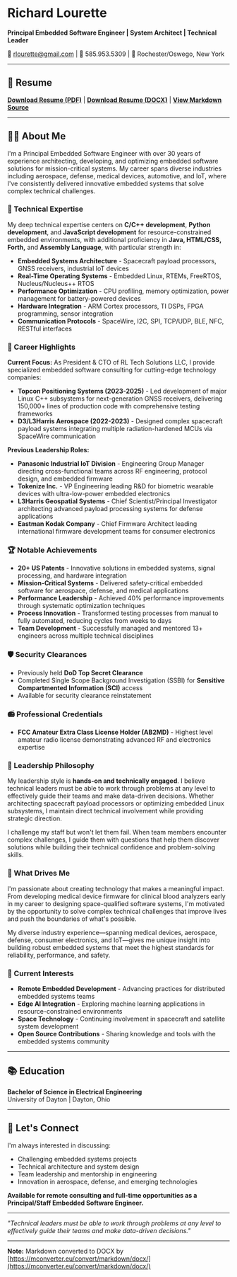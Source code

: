 # Richard Lourette

**Principal Embedded Software Engineer | System Architect | Technical Leader**

📧 [rlourette@gmail.com](mailto:rlourette@gmail.com) | 📱 585.953.5309 | 📍 Rochester/Oswego, New York

---

## 📄 Resume
**[Download Resume (PDF)](Richard_Lourette_Principal_Embedded_Software_Engineer.pdf)** | **[Download Resume (DOCX)](Richard_Lourette_Principal_Embedded_Software_Engineer.docx)** | **[View Markdown Source](Richard_Lourette_Principal_Embedded_Software_Engineer.md)**

---

## 👨‍💻 About Me

I'm a Principal Embedded Software Engineer with over 30 years of experience architecting, developing, and optimizing embedded software solutions for mission-critical systems. My career spans diverse industries including aerospace, defense, medical devices, automotive, and IoT, where I've consistently delivered innovative embedded systems that solve complex technical challenges.

### 🔬 Technical Expertise

My deep technical expertise centers on **C/C++ development**, **Python development**, and **JavaScript development** for resource-constrained embedded environments, with additional proficiency in **Java, HTML/CSS, Forth,** and **Assembly Language**, with particular strength in:

- **Embedded Systems Architecture** - Spacecraft payload processors, GNSS receivers, industrial IoT devices
- **Real-Time Operating Systems** - Embedded Linux, RTEMs, FreeRTOS, Nucleus/Nucleus++ RTOS
- **Performance Optimization** - CPU profiling, memory optimization, power management for battery-powered devices
- **Hardware Integration** - ARM Cortex processors, TI DSPs, FPGA programming, sensor integration
- **Communication Protocols** - SpaceWire, I2C, SPI, TCP/UDP, BLE, NFC, RESTful interfaces

### 🚀 Career Highlights

**Current Focus:** As President & CTO of RL Tech Solutions LLC, I provide specialized embedded software consulting for cutting-edge technology companies:

- **Topcon Positioning Systems (2023-2025)** - Led development of major Linux C++ subsystems for next-generation GNSS receivers, delivering 150,000+ lines of production code with comprehensive testing frameworks
- **D3/L3Harris Aerospace (2022-2023)** - Designed complex spacecraft payload systems integrating multiple radiation-hardened MCUs via SpaceWire communication

**Previous Leadership Roles:**
- **Panasonic Industrial IoT Division** - Engineering Group Manager directing cross-functional teams across RF engineering, protocol design, and embedded firmware
- **Tokenize Inc.** - VP Engineering leading R&D for biometric wearable devices with ultra-low-power embedded electronics
- **L3Harris Geospatial Systems** - Chief Scientist/Principal Investigator architecting advanced payload processing systems for defense applications
- **Eastman Kodak Company** - Chief Firmware Architect leading international firmware development teams for consumer electronics

### 🏆 Notable Achievements

- **20+ US Patents** - Innovative solutions in embedded systems, signal processing, and hardware integration
- **Mission-Critical Systems** - Delivered safety-critical embedded software for aerospace, defense, and medical applications
- **Performance Leadership** - Achieved 40% performance improvements through systematic optimization techniques
- **Process Innovation** - Transformed testing processes from manual to fully automated, reducing cycles from weeks to days
- **Team Development** - Successfully managed and mentored 13+ engineers across multiple technical disciplines

### 🛡️ Security Clearances
- Previously held **DoD Top Secret Clearance**
- Completed Single Scope Background Investigation (SSBI) for **Sensitive Compartmented Information (SCI)** access
- Available for security clearance reinstatement

### 📻 Professional Credentials
- **FCC Amateur Extra Class License Holder (AB2MD)** - Highest level amateur radio license demonstrating advanced RF and electronics expertise

### 🎯 Leadership Philosophy

My leadership style is **hands-on and technically engaged**. I believe technical leaders must be able to work through problems at any level to effectively guide their teams and make data-driven decisions. Whether architecting spacecraft payload processors or optimizing embedded Linux subsystems, I maintain direct technical involvement while providing strategic direction.

I challenge my staff but won't let them fail. When team members encounter complex challenges, I guide them with questions that help them discover solutions while building their technical confidence and problem-solving skills.

### 🌟 What Drives Me

I'm passionate about creating technology that makes a meaningful impact. From developing medical device firmware for clinical blood analyzers early in my career to designing space-qualified software systems, I'm motivated by the opportunity to solve complex technical challenges that improve lives and push the boundaries of what's possible.

My diverse industry experience—spanning medical devices, aerospace, defense, consumer electronics, and IoT—gives me unique insight into building robust embedded systems that meet the highest standards for reliability, performance, and safety.

### 🔧 Current Interests

- **Remote Embedded Development** - Advancing practices for distributed embedded systems teams
- **Edge AI Integration** - Exploring machine learning applications in resource-constrained environments
- **Space Technology** - Continuing involvement in spacecraft and satellite system development
- **Open Source Contributions** - Sharing knowledge and tools with the embedded systems community

---

## 📚 Education

**Bachelor of Science in Electrical Engineering**  
University of Dayton | Dayton, Ohio

---

## 🤝 Let's Connect

I'm always interested in discussing:
- Challenging embedded systems projects
- Technical architecture and system design
- Team leadership and mentorship in engineering
- Innovation in aerospace, defense, and emerging technologies

**Available for remote consulting and full-time opportunities as a Principal/Staff Embedded Software Engineer.**

---

*"Technical leaders must be able to work through problems at any level to effectively guide their teams and make data-driven decisions."*

---

**Note:** Markdown converted to DOCX by [https://mconverter.eu/convert/markdown/docx/](https://mconverter.eu/convert/markdown/docx/)